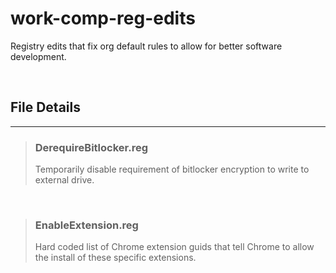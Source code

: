 # work-comp-reg-edits

Registry edits that fix org default rules to allow for better software development.

&nbsp;

## File Details

---

> ### DerequireBitlocker.reg
>
> Temporarily disable requirement of bitlocker encryption to write to external drive.

&nbsp;

> ### EnableExtension.reg
>
> Hard coded list of Chrome extension guids that tell Chrome to allow the install of these specific extensions.
